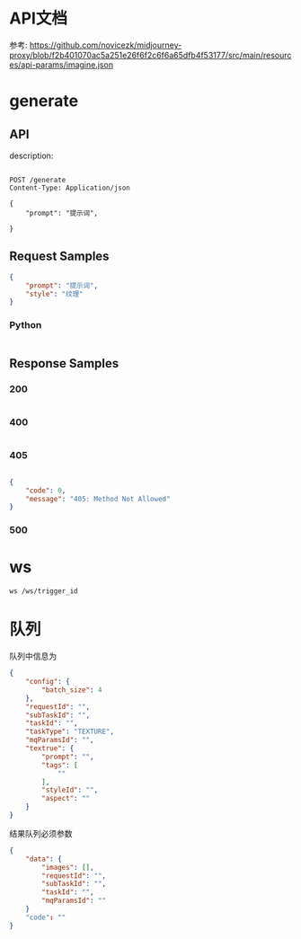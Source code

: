 # API文档

参考: https://github.com/novicezk/midjourney-proxy/blob/f2b401070ac5a251e26f6f2c6f6a65dfb4f53177/src/main/resources/api-params/imagine.json

# generate

## API

description:

```http

POST /generate
Content-Type: Application/json

{
    "prompt": "提示词",
    
}
```

## Request Samples

```json
{
    "prompt": "提示词",
    "style": "纹理"
}
```

### Python

```python

```

## Response Samples

### 200

```json


```

### 400

```
```

### 405

```json

{
    "code": 0,
    "message": "405: Method Not Allowed"
}
```

### 500

# ws

```http 
ws /ws/trigger_id
```

# 队列

队列中信息为

```json
{
    "config": {
        "batch_size": 4
    },
    "requestId": "",
    "subTaskId": "",
    "taskId": "",
    "taskType": "TEXTURE",
    "mqParamsId": "",
    "textrue": {
        "prompt": "",
        "tags": [
            ""
        ],
        "styleId": "",
        "aspect": ""
    }
}
```

结果队列必须参数

```json
{
    "data": {
        "images": [],
        "requestId": "",
        "subTaskId": "",
        "taskId": "",
        "mqParamsId": ""
    }
    "code": ""
}

```
